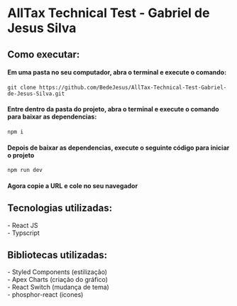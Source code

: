 <h1>AllTax Technical Test - Gabriel de Jesus Silva</h1>
<h2>Como executar:</h2>

<h4>Em uma pasta no seu computador, abra o terminal e execute o comando:</h4>
<code>git clone https://github.com/BedeJesus/AllTax-Technical-Test-Gabriel-de-Jesus-Silva.git</code>

<h4>Entre dentro da pasta do projeto, abra o terminal e execute o comando para baixar as dependencias:</h4>
<code>npm i</code>

<h4>Depois de baixar as dependencias, execute o seguinte código para iniciar o projeto</h4>
<code>npm run dev</code>

<h4>Agora copie a URL e cole no seu navegador</h4>

<h2>Tecnologias utilizadas:</h2>
    - React JS<br>
    - Typscript<br>
    <h2>Bibliotecas utilizadas:</h2>
    - Styled Components (estilização)<br>
    - Apex Charts (criação do gráfico)<br>
    - React Switch (mudança de tema)<br>
    - phosphor-react (icones)<br>
